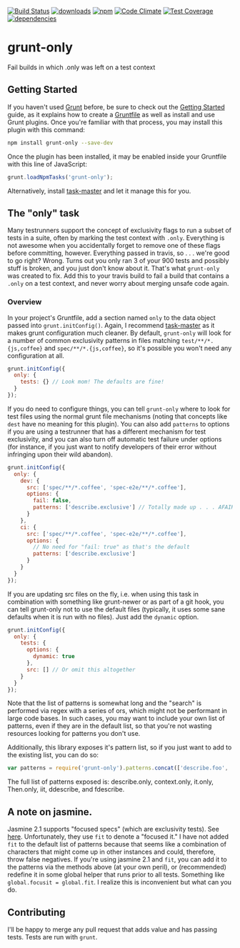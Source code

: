 [![Build Status](https://travis-ci.org/tandrewnichols/grunt-only.png)](https://travis-ci.org/tandrewnichols/grunt-only) [![downloads](http://img.shields.io/npm/dm/grunt-only.svg)](https://npmjs.org/package/grunt-only) [![npm](http://img.shields.io/npm/v/grunt-only.svg)](https://npmjs.org/package/grunt-only) [![Code Climate](https://codeclimate.com/github/tandrewnichols/grunt-only/badges/gpa.svg)](https://codeclimate.com/github/tandrewnichols/grunt-only) [![Test Coverage](https://codeclimate.com/github/tandrewnichols/grunt-only/badges/coverage.svg)](https://codeclimate.com/github/tandrewnichols/grunt-only) [![dependencies](https://david-dm.org/tandrewnichols/grunt-only.png)](https://david-dm.org/tandrewnichols/grunt-only)

# grunt-only

Fail builds in which .only was left on a test context

## Getting Started

If you haven't used [Grunt](http://gruntjs.com/) before, be sure to check out the [Getting Started](http://gruntjs.com/getting-started) guide, as it explains how to create a [Gruntfile](http://gruntjs.com/sample-gruntfile) as well as install and use Grunt plugins. Once you're familiar with that process, you may install this plugin with this command:

```bash
npm install grunt-only --save-dev
```

Once the plugin has been installed, it may be enabled inside your Gruntfile with this line of JavaScript:

```javascript
grunt.loadNpmTasks('grunt-only');
```

Alternatively, install [task-master](http://github.com/tandrewnichols/task-master) and let it manage this for you.

## The "only" task

Many testrunners support the concept of exclusivity flags to run a subset of tests in a suite, often by marking the test context with `.only`. Everything is not awesome when you accidentally forget to remove one of these flags before committing, however. Everything passed in travis, so . . . we're good to go right? Wrong. Turns out you only ran 3 of your 900 tests and possibly stuff is broken, and you just don't know about it. That's what `grunt-only` was created to fix. Add this to your travis build to fail a build that contains a `.only` on a test context, and never worry about merging unsafe code again.

### Overview

In your project's Gruntfile, add a section named `only` to the data object passed into `grunt.initConfig()`. Again, I recommend [task-master](https://github.com/tandrewnichols/task-master) as it makes grunt configuration much cleaner. By default, `grunt-only` will look for a number of common exclusivity patterns in files matching `test/**/*.{js,coffee}` and `spec/**/*.{js,coffee}`, so it's possible you won't need any configuration at all.

```javascript
grunt.initConfig({
  only: {
    tests: {} // Look mom! The defaults are fine!
  }
});
```

If you do need to configure things, you can tell `grunt-only` where to look for test files using the normal grunt file mechanisms (noting that concepts like `dest` have no meaning for this plugin). You can also add `patterns` to options if you are using a testrunner that has a different mechanism for test exclusivity, and you can also turn off automatic test failure under options (for instance, if you just want to notify developers of their error without infringing upon their wild abandon).

```javascript
grunt.initConfig({
  only: {
    dev: {
      src: ['spec/**/*.coffee', 'spec-e2e/**/*.coffee'],
      options: {
        fail: false,
        patterns: ['describe.exclusive'] // Totally made up . . . AFAIK, there is no runner that uses this
      }
    },
    ci: {
      src: ['spec/**/*.coffee', 'spec-e2e/**/*.coffee'],
      options: {
        // No need for "fail: true" as that's the default
        patterns: ['describe.exclusive']
      }
    }
  }
});
```

If you are updating src files on the fly, i.e. when using this task in combination with something like grunt-newer or as part of a git hook, you can tell grunt-only not to use the default files (typically, it uses some sane defaults when it is run with no files). Just add the `dynamic` option.

```javascript
grunt.initConfig({
  only: {
    tests: {
      options: {
        dynamic: true
      },
      src: [] // Or omit this altogether
    }
  }
});
```

Note that the list of patterns is somewhat long and the "search" is performed via regex with a series of ors, which might not be performant in large code bases. In such cases, you may want to include your own list of patterns, even if they are in the default list, so that you're not wasting resources looking for patterns you don't use.

Additionally, this library exposes it's pattern list, so if you just want to add to the existing list, you can do so:

```javascript
var patterns = require('grunt-only').patterns.concat(['describe.foo', 'context.bar']);
```

The full list of patterns exposed is: describe.only, context.only, it.only, Then.only, iit, ddescribe, and fdescribe.

## A note on jasmine.

Jasmine 2.1 supports "focused specs" (which are exclusivity tests). See [here](http://jasmine.github.io/2.1/focused_specs.html). Unfortunately, they use `fit` to denote a "focused it." I have not added `fit` to the default list of patterns because that seems like a combination of characters that might come up in other instances and could, therefore, throw false negatives. If you're using jasmine 2.1 and `fit`, you can add it to the patterns via the methods above (at your own peril), or (recommended) redefine it in some global helper that runs prior to all tests. Something like `global.focusit = global.fit`. I realize this is inconvenient but what can you do.

## Contributing

I'll be happy to merge any pull request that adds value and has passing tests. Tests are run with `grunt`.

